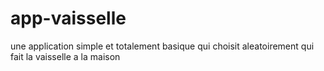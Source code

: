 # app-vaisselle
une application simple et totalement basique qui choisit aleatoirement qui fait la vaisselle a la maison
